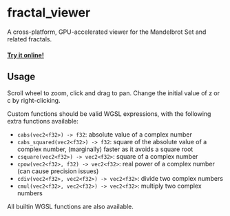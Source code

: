 # fractal_viewer
A cross-platform, GPU-accelerated viewer for the Mandelbrot Set and related fractals.
#### [Try it online!](https://arthomnix.dev/fractal)

## Usage
Scroll wheel to zoom, click and drag to pan. Change the initial value of z or c by right-clicking.

Custom functions should be valid WGSL expressions, with the following extra functions available:
* `cabs(vec2<f32>) -> f32`: absolute value of a complex number
* `cabs_squared(vec2<f32>) -> f32`: square of the absolute value of a complex number, (marginally) faster as it avoids a square root
* `csquare(vec2<f32>) -> vec2<f32>`: square of a complex number
* `cpow(vec2<f32>, f32) -> vec2<f32>`: real power of a complex number (can cause precision issues)
* `cdiv(vec2<f32>, vec2<f32>) -> vec2<f32>`: divide two complex numbers
* `cmul(vec2<f32>, vec2<f32>) -> vec2<f32>`: multiply two complex numbers

All builtin WGSL functions are also available.